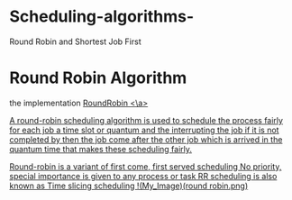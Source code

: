 # Scheduling-algorithms-
Round Robin and Shortest Job First

# Round Robin Algorithm 
the implementation 
<a href = "https://github.com/REWAN-SALAH/Scheduling-algorithms-/blob/main/src/RoundRobin.java">RoundRobin  <\a>


  A round-robin scheduling algorithm is used to schedule the process fairly for each job a time slot or quantum and the interrupting the job if it is not completed by then the job come after the other job which is arrived in the quantum time that makes these scheduling fairly.

  
Round-robin is a variant of first come, first served scheduling
No priority, special importance is given to any process or task
RR scheduling is also known as Time slicing scheduling
  !(My_Image)(round robin.png)
  
  
